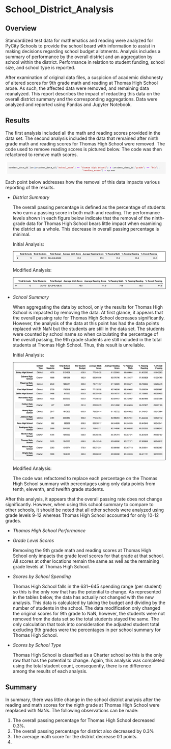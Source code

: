 # School_District_Analysis
## Overview

Standardized test data for mathematics and reading were analyzed for PyCity Schools to provide the school board with information to assist in making decisions regarding school budget allotments. Analysis includes a summary of performance by the overall district and an aggregation by school within the district. Performance in relation to student funding, school size, and school type is reported. 

After examination of original data files, a suspicion of academic dishonesty of altered scores for 9th grade math and reading at Thomas High School arose.  As such, the affected data were removed, and remaining data reanalyzed. This report describes the impact of redacting this data on the overall district summary and the corresponding aggregations. Data were analyzed and reported using Pandas and Jupyter Notebook.

## Results

The first analysis included all the math and reading scores provided in the data set. The second analysis included the data that remained after ninth grade math and reading scores for Thomas High School were removed. The code used to remove reading scores is pictured below. The code was then refactored  to remove math scores.

![Loc Code](/Resources/Loc_Code.png)


Each point below addresses how the removal of this data impacts various reporting of the results.

* *District Summary* 

  The overall passing percentage is defined as the percentage of students who earn a passing score in both math and reading. The performance levels shown   in each figure below indicate that the removal of the ninth-grade data for Thomas High School bears little impact when examining the district as a       whole. This decrease in overall passing percentage is minimal.
  
  Initial Analysis: 
  
  ![District Summary](/Resources/District_Summary.png)
  
  Modified Analysis:
  
  ![District Summary Modified](/Resources/District_Summary_Modified.png)
  
      

* *School Summary*

  When aggregating the data by school, only the results for Thomas High School is impacted by removing the data. At first glance, it appears that the         overall passing rate for Thomas High School decreases significantly. However, the analysis of the data at this point has had the data points replaced     with NaN but the students are still in the data set. The students were counted by school name so when calculating the percentage of the overall           passing, the 9th grade students are still included in the total students at Thomas High School.  Thus, this result is unreliable.
  
  Initial Analysis:
  
  ![Per School Summary](/Resources/Per_School_Summary.png)
  

  Modified Analysis:
  
  <insert pic>
  
  The code was refactored to replace each percentage on the Thomas High School summary with percentages using only data points from tenth, eleventh, and   twelfth grade students. 
  
  
 <insert code pic>
  
    
   After this analysis, it appears that the overall passing rate does not change significantly. However, when using this school summary to compare to        other schools, it should be noted that all other schools were analyzed using grade levels 9-12 whereas Thomas High School accounted for only 10-12        grades.

* *Thomas High School Performance*



* *Grade Level Scores*

   Removing the 9th grade math and reading scores at Thomas High School only impacts the grade level scores for that grade at that school. All scores at
   other locations remain the same as well as the remaining grade levels at Thomas High School.

* *Scores by School Spending*

  Thomas High School falls in the $631-$645 spending range (per student) so this is the only row that has the potential to change.  As represented in the   tables below, the data has actually not changed with the new analysis. This data is calculated by taking the budget and dividing by the number of
  students in the school. The data modification only changed the original scores for 9th grade to NaN, however, the students were not removed from the 
  data set so the total students stayed the same. The only calculation that took into consideration the adjusted student total excluding 9th grades were 
  the percentages in per school summary for Thomas High School.


* *Scores by School Type*

  Thomas High School is classified as a Charter school so this is the only row that has the potential to change. Again, this analysis was completed using
  the total student count, consequently, there is no difference among the results of each analysis.
  
## Summary

In summary, there was little change in the school district analysis after the reading and math scores for the nigth grade at Thomas High School were reaplaced with NaNs. The following observations can be made:

1. The overall passing percentage for Thomas High School decreased 0.3%.
2. The overall passing percentage for district also decreased by 0.3%
3. The average math score for the district decrease 0.1 points. 
4. 

